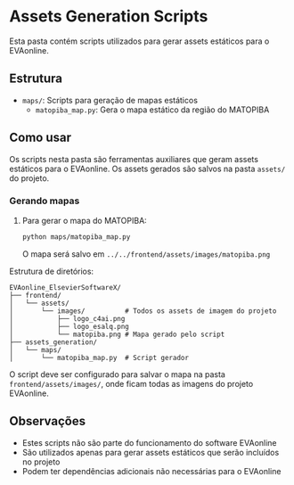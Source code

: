 # Assets Generation Scripts

Esta pasta contém scripts utilizados para gerar assets estáticos para o EVAonline.

## Estrutura

- `maps/`: Scripts para geração de mapas estáticos
  - `matopiba_map.py`: Gera o mapa estático da região do MATOPIBA

## Como usar

Os scripts nesta pasta são ferramentas auxiliares que geram assets estáticos para o EVAonline. Os assets gerados são salvos na pasta `assets/` do projeto.

### Gerando mapas

1. Para gerar o mapa do MATOPIBA:
   ```bash
   python maps/matopiba_map.py
   ```
   O mapa será salvo em `../../frontend/assets/images/matopiba.png`

Estrutura de diretórios:
```
EVAonline_ElsevierSoftwareX/
├── frontend/
│   └── assets/
│       └── images/          # Todos os assets de imagem do projeto
│           ├── logo_c4ai.png
│           ├── logo_esalq.png
│           └── matopiba.png # Mapa gerado pelo script
├── assets_generation/
│   └── maps/           
│       └── matopiba_map.py  # Script gerador
```

O script deve ser configurado para salvar o mapa na pasta `frontend/assets/images/`, onde ficam todas as imagens do projeto EVAonline.

## Observações

- Estes scripts não são parte do funcionamento do software EVAonline
- São utilizados apenas para gerar assets estáticos que serão incluídos no projeto
- Podem ter dependências adicionais não necessárias para o EVAonline
